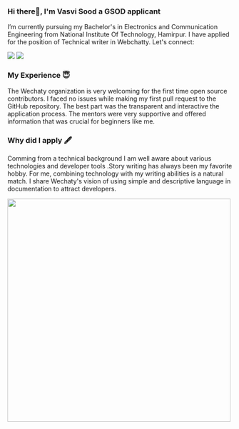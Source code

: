 ### Hi there👋, I'm Vasvi Sood a GSOD applicant 
  I’m currently pursuing my Bachelor's in Electronics and Communication  Engineering from National Institute Of Technology, Hamirpur.
  I have applied for the position of Technical writer in Webchatty.
  Let's connect:
 
  
   <a href="https://www.linkedin.com/in/vasvi-sood-176610206/"><img src="https://img.shields.io/badge/LinkedIn-0077B5?style=for-the-badge&logo=linkedin&logoColor=white"></a>
   <a href="https://github.com/vasvi-sood"><img src="https://img.shields.io/badge/GitHub-100000?style=for-the-badge&logo=github&logoColor=white"></a>
### My Experience 😇
 The Wechaty organization is very welcoming for the first time open source contributors. I faced no issues while making my first pull request to the GitHub repository.
 The best part was the transparent and interactive the application process. The mentors were very supportive and offered information that was crucial for beginners like me.
  
### Why did I apply 🖋️
  Comming from a technical background I am well aware about various technologies and developer tools .Story writing has always been my favorite hobby. For me, combining technology 
  with my writing abilities is a natural match. 
  I share Wechaty's vision of using simple and descriptive language in documentation to attract developers.

   <img src="https://github.com/vasvi-sood/wechaty.js.org/blob/master/jekyll/assets/2021/05-My-GSOD-Proposal/my%20photo.png" height=500px wight=400px></img>
